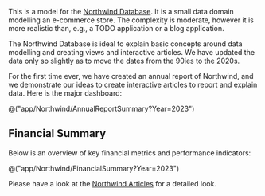 ﻿---
Title: "Northwind"
Abstract: >
  We have modeled the [Northwind Database](https://github.com/microsoft/sql-server-samples/blob/master/samples/databases/northwind-pubs/readme.md)
  as an example for how to build views in a classical data cube scenario.
Thumbnail: "images/Northwind.png"
Published: "2025-01-31"
Authors:
  - "Roland Bürgi"
Tags:
  - "Northwind"
  - "Conceptual"
---

This is a model for the [Northwind Database](https://github.com/microsoft/sql-server-samples/blob/master/samples/databases/northwind-pubs/readme.md). 
It is a small data domain modelling an e-commerce store. The complexity is moderate, however it is more realistic than,
e.g., a TODO application or a blog application.

The Northwind Database is ideal to explain basic concepts around data modelling and
creating views and interactive articles. We have updated the data only so slightly
as to move the dates from the 90ies to the 2020s.

For the first time ever, we have created an annual report of Northwind, and
we demonstrate our ideas to create interactive articles to report and explain data.
Here is the major dashboard:

@("app/Northwind/AnnualReportSummary?Year=2023")

## Financial Summary

Below is an overview of key financial metrics and performance indicators:

@("app/Northwind/FinancialSummary?Year=2023")

Please have a look at the [Northwind Articles](/articles/Northwind) for a detailed look.